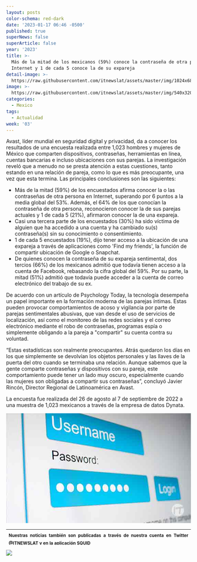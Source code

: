 ```yaml
---
layout: posts
color-schema: red-dark
date: '2023-01-17 06:46 -0500'
published: true
superNews: false
superArticle: false
year: '2023'
title: >-
  Más de la mitad de los mexicanos (59%) conoce la contraseña de otra persona en
  Internet y 1 de cada 5 conoce la de su expareja
detail-image: >-
  https://raw.githubusercontent.com/itnewslat/assets/master/img/1024x680/Password-g.jpg
image: >-
  https://raw.githubusercontent.com/itnewslat/assets/master/img/540x320/Password-p.jpg
categories:
  - Mexico
tags:
  - Actualidad
week: '03'
---
```

Avast, líder mundial en seguridad digital y privacidad, da a conocer los resultados de una encuesta realizada entre 1,023 hombres y mujeres de México que comparten dispositivos, contraseñas, herramientas en línea, cuentas bancarias e incluso ubicaciones con sus parejas. La investigación reveló que a menudo no se presta atención a estas cuestiones, tanto estando en una relación de pareja, como lo que es más preocupante, una vez que esta termina. Las principales conclusiones son las siguientes: 

- Más de la mitad (59%) de los encuestados afirma conocer la o las contraseñas de otra persona en Internet, superando por 6 puntos a la media global del 53%. Además, el 64% de los que conocían la contraseña de otra persona, reconocieron conocer la de sus parejas actuales y 1 de cada 5 (21%), afirmaron conocer la de una expareja.
- Casi una tercera parte de los encuestados (30%) ha sido víctima de alguien que ha accedido a una cuenta y ha cambiado su(s) contraseña(s) sin su conocimiento o consentimiento.
- 1 de cada 5 encuestados (19%), dijo tener acceso a la ubicación de una expareja a través de aplicaciones como 'Find my friends', la función de compartir ubicación de Google o Snapchat.
- De quienes conocen la contraseña de su expareja sentimental, dos tercios (66%) de los mexicanos admitió que todavía tienen acceso a la cuenta de Facebook, rebasando la cifra global del 59%. Por su parte, la mitad (51%) admitió que todavía puede acceder a la cuenta de correo electrónico del trabajo de su ex.

 
De acuerdo con un artículo de Psychology Today, la tecnología desempeña un papel importante en la formación moderna de las parejas íntimas. Estas pueden provocar comportamientos de acoso y vigilancia por parte de parejas sentimentales abusivas, que van desde el uso de servicios de localización, así como el monitoreo de las redes sociales y el correo electrónico mediante el robo de contraseñas, programas espía o simplemente obligando a la pareja a "compartir" su cuenta contra su voluntad.

“Estas estadísticas son realmente preocupantes. Atrás quedaron los días en los que simplemente se devolvían los objetos personales y las llaves de la puerta del otro cuando se terminaba una relación. Aunque sabemos que la gente comparte contraseñas y dispositivos con su pareja, este comportamiento puede tener un lado muy oscuro, especialmente cuando las mujeres son obligadas a compartir sus contraseñas”, concluyó Javier Rincón, Director Regional de Latinoamérica en Avast.
 
La encuesta fue realizada del 26 de agosto al 7 de septiembre de 2022 a una muestra de 1,023 mexicanos a través de la empresa de datos Dynata.

![](https://raw.githubusercontent.com/itnewslat/assets/master/img/540x320/Password-p.jpg)

<table style="height: 42px;" width="569">
<tbody>
<tr>
<td style="text-align: justify;"><sub><strong>Nuestras noticias también son publicadas a través de nuestra cuenta en Twitter <a href="https://twitter.com/itnewslat?lang=es">@ITNEWSLAT</a> y en la aplicación <a href="https://squidapp.co/en/">SQUID</a></strong></sub></td>
</tr>
</tbody>
</table>

<img src="https://tracker.metricool.com/c3po.jpg?hash=56f88a41e39ab42c063cc51676587a04"/>